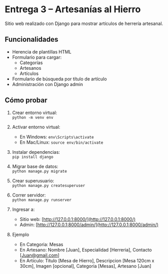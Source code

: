 # Entrega 3 – Artesanías al Hierro

Sitio web realizado con Django para mostrar artículos de herrería artesanal.

## Funcionalidades

- Herencia de plantillas HTML
- Formulario para cargar:
  - Categorías
  - Artesanos
  - Artículos
- Formulario de búsqueda por título de artículo
- Administración con Django admin

## Cómo probar

1. Crear entorno virtual:  
   `python -m venv env`

2. Activar entorno virtual:  
   - En Windows: `env\Scripts\activate`
   - En Mac/Linux: `source env/bin/activate`

3. Instalar dependencias:  
   `pip install django`

4. Migrar base de datos:  
   `python manage.py migrate`

5. Crear superusuario:  
   `python manage.py createsuperuser`

6. Correr servidor:  
   `python manage.py runserver`

7. Ingresar a:  
   - Sitio web: [http://127.0.0.1:8000/](http://127.0.0.1:8000/)
   - Admin: [http://127.0.0.1:8000/admin/](http://127.0.0.1:8000/admin/)

8. Ejemplo
   - En Categoria: Mesas
   - En Artesano: Nombre [Juan], Especialidad [Herreria], Contacto [Juan@gmail.com]
   - En Articulo: Titulo [Mesa de Hierro], Descripcion [Mesa 120cm x 30cm], Imagen [opcional], Categoria [Mesas], Artesano [Juan]